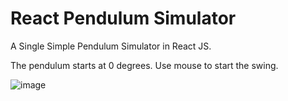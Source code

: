 # React Pendulum Simulator
A Single Simple Pendulum Simulator in React JS.

The pendulum starts at 0 degrees. Use mouse to start the swing.

![image](https://github.com/user-attachments/assets/c511167f-5706-4110-a7ef-68620d6d0c37)
